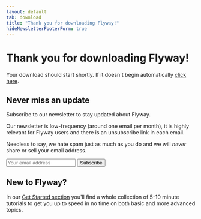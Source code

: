 ```yaml
---
layout: default
tab: download
title: "Thank you for downloading Flyway!"
hideNewsletterFooterForm: true
---
```

# Thank you for downloading Flyway!

Your download should start shortly. If it doesn't begin automatically <a id="manual-dl" href="">click here</a>.

<div class="row">
<div class="col-md-6">
<h2>Never miss an update</h2>

<p>Subscribe to our newsletter to stay updated about Flyway.</p>

<p>Our newsletter is low-frequency (around one email per month),
it is highly relevant for Flyway users and there is an unsubscribe link in each email.</p>

<p class="note">Needless to say, we hate spam just as much as you do and we will <i>never</i> share or sell your email address.</p>

<form action="//boxfuse.us9.list-manage.com/subscribe/post?u=0e72f61962b6b47f78568d56c&amp;id=e1046edb96" method="post" id="mc-embedded-subscribe-form-thankyou" name="mc-embedded-subscribe-form-thankyou" class="validate form-inline" target="_blank" novalidate>
    <div>
        <div class="input-group">
            <input type="email" value="" name="EMAIL" required="required" class="form-control" id="mce-EMAIL-thankyou" placeholder="Your email address">
            <span class="input-group-btn">
                <input type="submit" value="Subscribe" name="subscribe" id="mc-embedded-subscribe-thankyou" class="btn btn-primary">
                </span>
        </div>
        <div id="mce-responses-thankyou" class="clear form-control-feedback">
            <div class="response" id="mce-error-response" style="display:none"></div>
            <div class="response" id="mce-success-response" style="display:none"></div>
        </div>    <!-- real people should not fill this in and expect good things - do not remove this or risk form bot signups-->
        <div style="position: absolute; left: -5000px;"><input type="text" name="b_0e72f61962b6b47f78568d56c_e1046edb96" tabindex="-1" value=""></div>
    </div>
</form>

</div>
<div class="col-md-6">
<h2>New to Flyway?</h2>
In our <a href="/getstarted">Get Started section</a> you'll find a whole collection of 5-10 minute tutorials to get you 
up to speed in no time on both basic and more advanced topics.
</div>
</div>

<script type="text/javascript">
    $(function () {
        var dl = new URL(window.location.href).searchParams.get("dl");
        $("#manual-dl").attr("href", dl);
        downloadDeferred(dl);
    });
</script>
